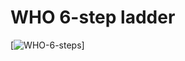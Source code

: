 # WHO 6-step ladder



[![WHO-6-steps](https://raw.githubusercontent.com/melvio/who-6-step-ladder/main/who-6-step-ladder.jpeg)]


